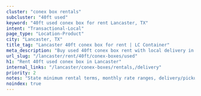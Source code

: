 ```yaml
---
cluster: "conex box rentals"
subcluster: "40ft used"
keyword: "40ft used conex box for rent Lancaster, TX"
intent: "Transactional-Local"
page_type: "Location-Product"
city: "Lancaster, TX"
title_tag: "Lancaster 40ft conex box for rent | LC Container"
meta_description: "Buy used 40ft conex box rent with local delivery in Lancaster, TX. LC Container — local Since 2003. Request a fast quote today."
url_slug: "/lancaster/rent/40ft/conex-boxes/used"
h1: "Rent 40ft used conex box in Lancaster"
internal_links: "/lancaster/conex-boxes/rentals,/delivery"
priority: 2
notes: "State minimum rental terms, monthly rate ranges, delivery/pickup fees, service area."
noindex: true
---
```


<!-- TODO: Add unique city/inventory copy, images, and internal links here. -->
